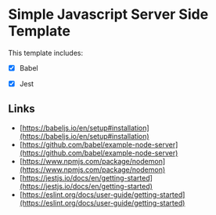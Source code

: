 # Simple Javascript Server Side Template

This template includes:
- [x]  Babel
- [x]  Jest


## Links
- [https://babeljs.io/en/setup#installation](https://babeljs.io/en/setup#installation)
- [https://github.com/babel/example-node-server](https://github.com/babel/example-node-server)
- [https://www.npmjs.com/package/nodemon](https://www.npmjs.com/package/nodemon)
- [https://jestjs.io/docs/en/getting-started](https://jestjs.io/docs/en/getting-started)
- [https://eslint.org/docs/user-guide/getting-started](https://eslint.org/docs/user-guide/getting-started)
